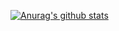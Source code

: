 [![Anurag's github stats](https://github-readme-stats.vercel.app/api?username=alphaly2k)](https://github.com/anuraghazra/github-readme-stats)
